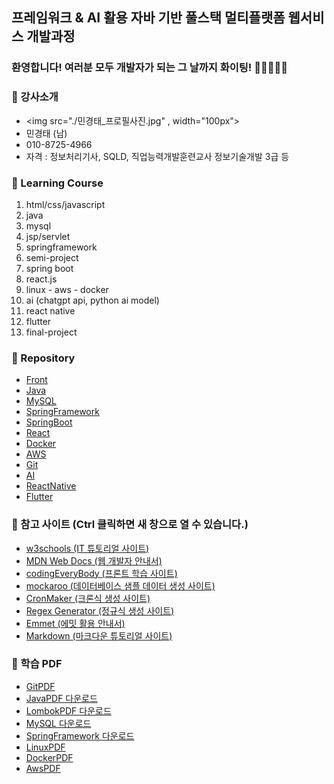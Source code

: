 ## 프레임워크 & AI 활용 자바 기반 풀스택 멀티플랫폼 웹서비스 개발과정

### 환영합니다! 여러분 모두 개발자가 되는 그 날까지 화이팅! 🏃🏃‍♂️🏃‍♀️

### 🎅 강사소개
- <img src="./민경태_프로필사진.jpg" , width="100px">
- 민경태 (남)
- 010-8725-4966
- 자격 : 정보처리기사, SQLD, 직업능력개발훈련교사 정보기술개발 3급 등

### 🎁 Learning Course
1. html/css/javascript
2. java
3. mysql
4. jsp/servlet
5. springframework
6. semi-project
7. spring boot
8. react.js
9. linux - aws - docker
10. ai (chatgpt api, python ai model)
11. react native
12. flutter
13. final-project

### 🏫 Repository
- [Front](https://github.com/20241010-GreenIT/Front)
- [Java](https://github.com/20241010-GreenIT/Java)
- [MySQL](https://github.com/20241010-GreenIT/MySQL)
- [SpringFramework](https://github.com/20241010-GreenIT/SpringFramework)
- [SpringBoot](https://github.com/20241010-GreenIT/SpringBoot)
- [React](https://github.com/20241010-GreenIT/React)
- [Docker](https://github.com/20241010-GreenIT/Docker)
- [AWS](https://github.com/20241010-GreenIT/AWS)
- [Git](https://github.com/20241010-GreenIT/Git)
- [AI](https://github.com/20241010-GreenIT/AI)
- [ReactNative](https://github.com/20241010-GreenIT/ReactNative)
- [Flutter](https://github.com/20241010-GreenIT/Flutter)

### 💬 참고 사이트 (Ctrl 클릭하면 새 창으로 열 수 있습니다.)
- [w3schools (IT 튜토리얼 사이트)](https://www.w3schools.com/)
- [MDN Web Docs (웹 개발자 안내서)](https://developer.mozilla.org/ko/)
- [codingEveryBody (프론트 학습 사이트)](https://codingeverybody.kr/)
- [mockaroo (데이터베이스 샘플 데이터 생성 사이트)](https://mockaroo.com/)
- [CronMaker (크론식 생성 사이트)](http://www.cronmaker.com/)
- [Regex Generator (정규식 생성 사이트)](https://regex-generator.olafneumann.org/)
- [Emmet (에밋 활용 안내서)](https://docs.emmet.io/abbreviations/syntax/)
- [Markdown (마크다운 튜토리얼 사이트)](https://www.markdowntutorial.com/kr/)

### 🧷 학습 PDF
- [GitPDF]()
- [JavaPDF 다운로드](https://github.com/20241010-GreenIT/pdf/blob/main/Java_PDF.7z)
- [LombokPDF 다운로드](https://github.com/20241010-GreenIT/pdf/blob/main/Lombok.pdf)
- [MySQL 다운로드](https://github.com/20241010-GreenIT/pdf/blob/main/MySQL_PDF.7z)
- [SpringFramework 다운로드](https://github.com/20241010-GreenIT/pdf/blob/main/Spring_PDF.7z)
- [LinuxPDF]()
- [DockerPDF]()
- [AwsPDF]()
